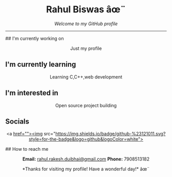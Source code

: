 <div align="center">

# Rahul Biswas  âœ¨

<p><em>Welcome to my GitHub profile </em></p>

<hr>

</div>

##­ I'm currently working on

<div align="center"><p>Just my profile </p></div>

## I'm currently learning

<div align="center"><p>Learning C,C++,web development </p></div>

## I'm interested in

<div align="center"><p>Open source project building </p></div>

##  Socials

<div align="center">

<a [href=""><img](https://github.com/rahulrakeshduibhai-star/My-profile/edit/main/README.md) src="https://img.shields.io/badge/github-%23121011.svg?style=for-the-badge&logo=github&logoColor=white"></a> 

</div>
## How to reach me

<div align="center">

**Email:** rahul.rakesh.duibhai@gmail.com
**Phone:** 7908513182

</div>

<div align="center"> *Thanks for visiting my profile! Have a wonderful day!* âœ¨

</div>
